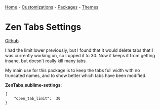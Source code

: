 [Home](https://github.com/joshwhatk/sublime-text-configuration) - [Customizations](/customizations) - [Packages](/packages) - [Themes](/themes)

# Zen Tabs Settings

[Github](https://github.com/travmik/ZenTabs)

I had the limit lower previously, but I found that it would delete tabs that I was currently working on, so I upped it to 30. Now it keeps it from getting insane, but doesn't really kill many tabs.

My main use for this package is to keep the tabs full width with no truncated names, and to show better which tabs have been modified.

**ZenTabs.sublime-settings**:

```
{
    "open_tab_limit":  30
}
```
